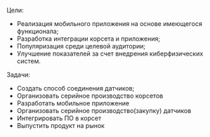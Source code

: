 Цели:

- Реализация мобильного приложения на основе имеющегося функционала​;
- Разработка интеграции корсета и приложения​;
- Популяризация среди целевой аудитории;
- Улучшение показателей за счет внедрения киберфизических систем.

Задачи:

- Создать способ соединения датчиков;
- Организовать серийное производство корсетов
- Разработать мобильное приложение
- Организовать серийное производство(закупку) датчиков
- Интегрировать ПО в корсет
- Выпустить продукт на рынок
